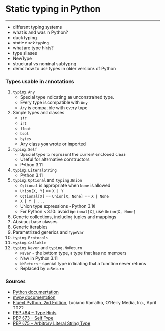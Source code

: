 # Static typing in Python

***

* different typing systems
* what is and was in Python?
* duck typing
* static duck typing
* what are type hints?
* type aliases
* NewType
* structural vs nominal subtyping
* demo how to use types in older versions of Python

### Types usable in annotations

1. `typing.Any`
    * Special type indicating an unconstrained type.
    * Every type is compatible with `Any`
    * `Any` is compatible with every type
2. Simple types and classes
    * `str`
    * `int`
    * `float`
    * `bool`
    * `bytes`
    * Any class you wrote or imported
3. `typing.Self`
   * Special type to represent the current enclosed class
   * Useful for alternative constructors
   * Python 3.11
4. `typing.LiteralString`
   * Python 3.11
5. `typing.Optional` and `typing.Union`
   * `Optional` is appropriate when `None` is allowed
   * `Union[X, Y]` == `X | Y`
   * `Optional[X]` == `Union[X, None]` == `X | None`
   * `X | Y | ...`
   * Union type expressions - Python 3.10
   * For Python < 3.10: avoid `Optional[X]`, use `Union[X, None]`
6. Generic collections, including tuples and mappings
7. Abstract base classes
8. Generic iterables
9. Parametrized generics and `TypeVar`
10. `typing.Protocols`
11. `typing.Callable`
12. `typing.Never` and `typing.NoReturn`
    * `Never` - the bottom type, a type that has no members
    * New in Python 3.11
    * `NoReturn` - special type indicating that a function never returns
    * Replaced by `NoReturn`

### Sources

* [Python documentation](https://docs.python.org/3/library/typing.html)
* [mypy documentation](https://mypy.readthedocs.io/en/stable/cheat_sheet_py3.html)
* [Fluent Python, 2nd Edition](https://www.oreilly.com/library/view/fluent-python-2nd/9781492056348/), Luciano Ramalho,
  O'Reilly Media, Inc., April 2022
* [PEP 484 – Type Hints](https://peps.python.org/pep-0484/)
* [PEP 673 – Self Type](https://peps.python.org/pep-0673/)
* [PEP 675 – Arbitrary Literal String Type](https://peps.python.org/pep-0675/)